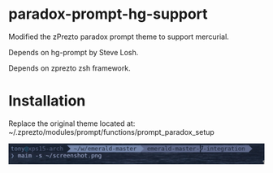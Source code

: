 # paradox-prompt-hg-support
Modified the zPrezto paradox prompt theme to support mercurial.

Depends on hg-prompt by Steve Losh.

Depends on zprezto zsh framework.

# Installation
Replace the original theme located at:
~/.zprezto/modules/prompt/functions/prompt_paradox_setup

![alt text](https://raw.githubusercontent.com/DevTony72/paradox-prompt-hg-support/master/screenshot.png)
